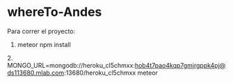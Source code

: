 # whereTo-Andes

Para correr el proyecto:

1. meteor npm install

[//]: # "En windows se tendría que usar `set` para establecer la variable de entorno y llamar `meteor` por separado"
2. MONGO_URL=mongodb://heroku_cl5chmxx:hob4t7pao4kqp7gmjrgppk4pj@ds113680.mlab.com:13680/heroku_cl5chmxx meteor

